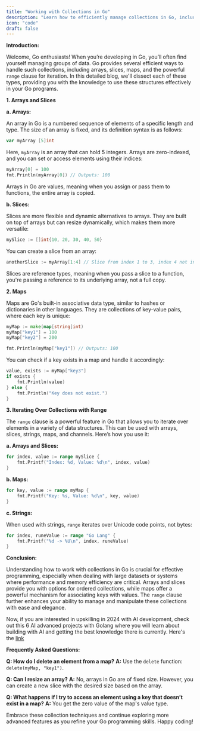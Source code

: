 ```yaml
---
title: "Working with Collections in Go"
description: "Learn how to efficiently manage collections in Go, including mastering arrays, slices, maps, and iterating over these collections using the range clause."
icon: "code"
draft: false
---
```


**Introduction:**

Welcome, Go enthusiasts! When you’re developing in Go, you’ll often find yourself managing groups of data. Go provides several efficient ways to handle such collections, including arrays, slices, maps, and the powerful `range` clause for iteration. In this detailed blog, we'll dissect each of these types, providing you with the knowledge to use these structures effectively in your Go programs.

**1. Arrays and Slices**

**a. Arrays:**

An array in Go is a numbered sequence of elements of a specific length and type. The size of an array is fixed, and its definition syntax is as follows:

```go
var myArray [5]int
```

Here, `myArray` is an array that can hold 5 integers. Arrays are zero-indexed, and you can set or access elements using their indices:

```go
myArray[0] = 100
fmt.Println(myArray[0]) // Outputs: 100
```

Arrays in Go are values, meaning when you assign or pass them to functions, the entire array is copied.

**b. Slices:**

Slices are more flexible and dynamic alternatives to arrays. They are built on top of arrays but can resize dynamically, which makes them more versatile:

```go
mySlice := []int{10, 20, 30, 40, 50}
```

You can create a slice from an array:

```go
anotherSlice := myArray[1:4] // Slice from index 1 to 3, index 4 not included
```

Slices are reference types, meaning when you pass a slice to a function, you're passing a reference to its underlying array, not a full copy.

**2. Maps**

Maps are Go's built-in associative data type, similar to hashes or dictionaries in other languages. They are collections of key-value pairs, where each key is unique:

```go
myMap := make(map[string]int)
myMap["key1"] = 100
myMap["key2"] = 200

fmt.Println(myMap["key1"]) // Outputs: 100
```

You can check if a key exists in a map and handle it accordingly:

```go
value, exists := myMap["key3"]
if exists {
    fmt.Println(value)
} else {
    fmt.Println("Key does not exist.")
}
```

**3. Iterating Over Collections with Range**

The `range` clause is a powerful feature in Go that allows you to iterate over elements in a variety of data structures. This can be used with arrays, slices, strings, maps, and channels. Here’s how you use it:

**a. Arrays and Slices:**

```go
for index, value := range mySlice {
    fmt.Printf("Index: %d, Value: %d\n", index, value)
}
```

**b. Maps:**

```go
for key, value := range myMap {
    fmt.Printf("Key: %s, Value: %d\n", key, value)
}
```

**c. Strings:**

When used with strings, `range` iterates over Unicode code points, not bytes:

```go
for index, runeValue := range "Go Lang" {
    fmt.Printf("%d -> %U\n", index, runeValue)
}
```

**Conclusion:**

Understanding how to work with collections in Go is crucial for effective programming, especially when dealing with large datasets or systems where performance and memory efficiency are critical. Arrays and slices provide you with options for ordered collections, while maps offer a powerful mechanism for associating keys with values. The `range` clause further enhances your ability to manage and manipulate these collections with ease and elegance.

Now, if you are interested in upskilling in 2024 with AI development, check out this 6 AI advanced projects with Golang where you will learn about building with AI and getting the best knowledge there is currently. Here's the [link](https://akhilsharmatech.gumroad.com/l/zgxqq)

**Frequently Asked Questions:**

**Q: How do I delete an element from a map?**
**A:** Use the `delete` function: `delete(myMap, "key1")`.

**Q: Can I resize an array?**
**A:** No, arrays in Go are of fixed size. However, you can create a new slice with the desired size based on the array.

**Q: What happens if I try to access an element using a key that doesn’t exist in a map?**
**A:** You get the zero value of the map's value type.

Embrace these collection techniques and continue exploring more advanced features as you refine your Go programming skills. Happy coding!
